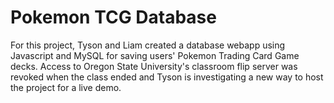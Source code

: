 # Pokemon TCG Database

For this project, Tyson and Liam created a database webapp using Javascript and MySQL for saving users' Pokemon Trading Card Game decks. Access to Oregon State University's classroom flip server was revoked when the class ended and Tyson is investigating a new way to host the project for a live demo.
